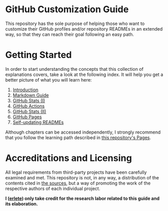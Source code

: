 # GitHub Customization Guide

This repository has the sole purpose of helping those who want to customize their GitHub profiles and/or repository READMEs in an extended way, so that they can reach their goal following an easy path.

# Getting Started

In order to start understanding the concepts that this collection of explanations covers, take a look at the following index. It will help you get a better picture of what you will learn here:

1. [Introduction]()
2. [Markdown Guide]()
3. [GitHub Stats (I)]()
4. [GitHub Actions]()
5. [GitHub Stats (II)]()
6. [GitHub Pages]()
7. [Self-updating READMEs]()

Although chapters can be accessed independently, I strongly recommend that you follow the learning path described in [this repository's Pages]().

# Accreditations and Licensing

All legal requirements from third-party projects have been carefully examined and met. This repository is not, in any way, a distribution of the contents cited in [the sources](), but a way of promoting the work of the respective authors of each individual project.

**I ([erlete]()) only take credit for the research labor related to this guide and its elaboration.**
